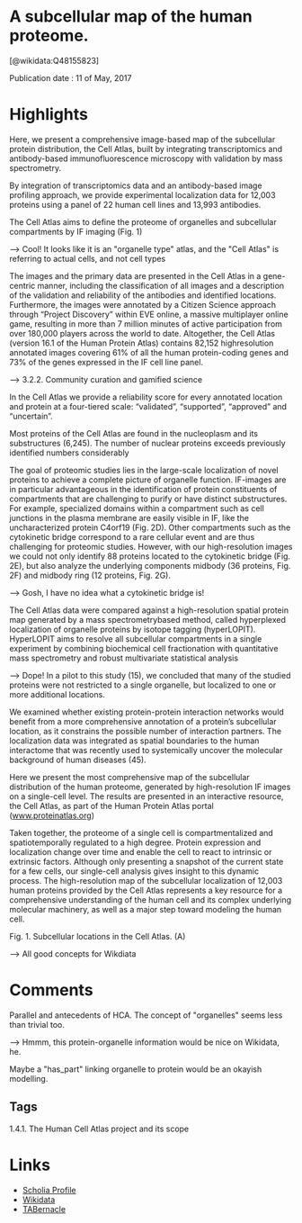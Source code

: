 
A subcellular map of the human proteome.
========================================
  
  [@wikidata:Q48155823]  
  
Publication date : 11 of May, 2017  

# Highlights

Here, we present a comprehensive image-based map of the
subcellular protein distribution, the Cell Atlas, built by integrating transcriptomics and antibody-based
immunofluorescence microscopy with validation by mass spectrometry. 

By integration of transcriptomics data and an antibody-based image profiling
approach, we provide experimental localization data for
12,003 proteins using a panel of 22 human cell lines and
13,993 antibodies. 

The Cell Atlas aims to define the proteome of organelles and
subcellular compartments by IF imaging (Fig. 1)

--> Cool! It looks like it is an "organelle type" atlas, and the "Cell Atlas" is referring to actual cells, and not cell types


 The images and the primary data are presented in the Cell Atlas in
a gene-centric manner, including the classification of all
images and a description of the validation and reliability of
the antibodies and identified locations. Furthermore, the
images were annotated by a Citizen Science approach
through “Project Discovery” within EVE online, a massive
multiplayer online game, resulting in more than 7 million
minutes of active participation from over 180,000 players
across the world to date. Altogether, the Cell Atlas (version
16.1 of the Human Protein Atlas) contains 82,152 highresolution annotated images covering 61% of all the human
protein-coding genes and 73% of the genes expressed in the
IF cell line panel. 
  
-->  3.2.2. Community curation and gamified science

In the Cell Atlas we provide a reliability score for every annotated location and protein at a four-tiered scale: “validated”, “supported”, “approved” and “uncertain”.

 Most proteins of the Cell Atlas are
found in the nucleoplasm and its substructures (6,245). The
number of nuclear proteins exceeds previously identified
numbers considerably


The goal of proteomic studies lies in the large-scale localization of novel proteins to achieve a complete picture of
organelle function. IF-images are in particular advantageous
in the identification of protein constituents of compartments that are challenging to purify or have distinct substructures. For example, specialized domains within a
compartment such as cell junctions in the plasma membrane are easily visible in IF, like the uncharacterized protein C4orf19 (Fig. 2D). Other compartments such as the
cytokinetic bridge correspond to a rare cellular event and
are thus challenging for proteomic studies. However, with
our high-resolution images we could not only identify 88
proteins located to the cytokinetic bridge (Fig. 2E), but also
analyze the underlying components midbody (36 proteins,
Fig. 2F) and midbody ring (12 proteins, Fig. 2G).

--> Gosh, I have no idea what a cytokinetic bridge is! 

The Cell Atlas data were compared against a high-resolution
spatial protein map generated by a mass spectrometrybased method, called hyperplexed localization of organelle
proteins by isotope tagging (hyperLOPIT). HyperLOPIT
aims to resolve all subcellular compartments in a single experiment by combining biochemical cell fractionation with
quantitative mass spectrometry and robust multivariate statistical analysis 

--> Dope!
In a pilot to this study (15), we concluded that many of the
studied proteins were not restricted to a single organelle,
but localized to one or more additional locations. 


We examined whether existing protein-protein interaction networks would benefit from a more comprehensive
annotation of a protein’s subcellular location, as it constrains the possible number of interaction partners. The
localization data was integrated as spatial boundaries to the
human interactome that was recently used to systemically
uncover the molecular background of human diseases (45). 

Here we present the most comprehensive map of the subcellular distribution of the human proteome, generated by
high-resolution IF images on a single-cell level. The results
are presented in an interactive resource, the Cell Atlas, as
part of the Human Protein Atlas portal
(www.proteinatlas.org)

Taken together, the proteome of a single cell is compartmentalized and spatiotemporally regulated to a high
degree. Protein expression and localization change over
time and enable the cell to react to intrinsic or extrinsic factors. Although only presenting a snapshot of the current
state for a few cells, our single-cell analysis gives insight to
this dynamic process. The high-resolution map of the subcellular localization of 12,003 human proteins provided by
the Cell Atlas represents a key resource for a comprehensive
understanding of the human cell and its complex underlying molecular machinery, as well as a major step toward
modeling the human cell.

Fig. 1. Subcellular locations in the
Cell Atlas. (A)

--> All good concepts for Wikdiata
# Comments

Parallel and antecedents of HCA. 
The concept of "organelles" seems less than trivial too.

--> Hmmm, this protein-organelle information would be nice on Wikidata, he.

Maybe a "has_part" linking organelle to protein would be an okayish modelling. 


## Tags
1.4.1. The Human Cell Atlas project and its scope
# Links
  
 * [Scholia Profile](https://scholia.toolforge.org/work/Q48155823)  
 * [Wikidata](https://www.wikidata.org/wiki/Q48155823)  
 * [TABernacle](https://tabernacle.toolforge.org/?#/tab/manual/Q48155823/P921%3BP4510)  
